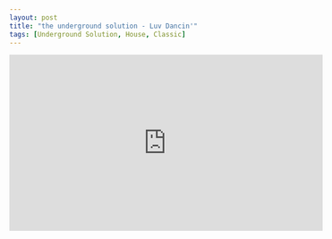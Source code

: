 ```yaml
---
layout: post
title: "the underground solution - Luv Dancin'"
tags: [Underground Solution, House, Classic]
---
```


<div class="embed-responsive embed-responsive-16by9">
    <iframe width="560" height="315" src="https://www.youtube.com/embed/xiNsu6BCRu8" frameborder="0" allow="autoplay; encrypted-media" allowfullscreen></iframe>
</div>
